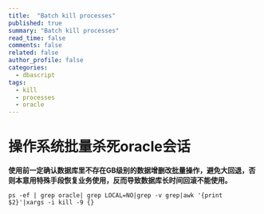 ```yaml
---
title:  "Batch kill processes"
published: true
summary: "Batch kill processes"
read_time: false
comments: false
related: false
author_profile: false
categories: 
  - dbascript
tags: 
  - kill
  - processes
  - oracle
---
```


# 操作系统批量杀死oracle会话

<div class="notice">
  <p><b>使用前一定确认数据库里不存在GB级别的数据增删改批量操作，避免大回退，否则本意用特殊手段恢复业务使用，反而导致数据库长时间回滚不能使用。</b></p>
</div>

```
ps -ef | grep oracle| grep LOCAL=NO|grep -v grep|awk '{print $2}'|xargs -i kill -9 {}
```